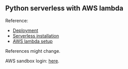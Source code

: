## Python serverless with AWS lambda

Reference:
- [Deployment](https://www.serverless.com/framework/docs/providers/aws/examples/hello-world/python)
- [Serverless installation](https://www.serverless.com/framework/docs/providers/aws/guide/installation)
- [AWS lambda setup](https://www.serverless.com/framework/docs/providers/aws/guide/credentials)

References might change.

AWS sandbox login: [here](https://awsacademy.instructure.com/login/canvas).
